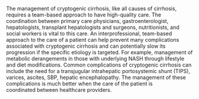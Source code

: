 The management of cryptogenic cirrhosis, like all causes of cirrhosis, requires a team-based approach to have high-quality care. The coordination between primary care physicians, gastroenterologist, hepatologists, transplant hepatologists and surgeons, nutritionists, and social workers is vital to this care. An interprofessional, team-based approach to the care of a patient can help prevent many complications associated with cryptogenic cirrhosis and can potentially slow its progression if the specific etiology is targeted. For example, management of metabolic derangements in those with underlying NASH through lifestyle and diet modifications. Common complications of cryptogenic cirrhosis can include the need for a transjugular intrahepatic portosystemic shunt (TIPS), varices, ascites, SBP, hepatic encephalopathy. The management of these complications is much better when the care of the patient is coordinated between healthcare providers.